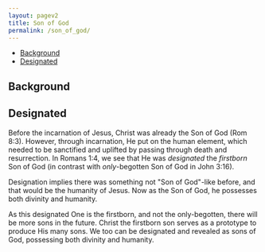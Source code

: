 ```yaml
---
layout: pagev2
title: Son of God
permalink: /son_of_god/
---
```

- [Background](#background)
- [Designated](#designated)

## Background

## Designated

Before the incarnation of Jesus, Christ was already the Son of God (Rom 8:3). However, through incarnation, He put on the human element, which needed to be sanctified and uplifted by passing through death and resurrection. In Romans 1:4, we see that He was *designated* the *firstborn* Son of God (in contrast with *only*-begotten Son of God in John 3:16). 

Designation implies there was something not "Son of God"-like before, and that would be the humanity of Jesus. Now as the Son of God, he possesses both divinity and humanity. 

As this designated One is the firstborn, and not the only-begotten, there will be more sons in the future. Christ the firstborn son serves as a prototype to produce His many sons. We too can be designated and revealed as sons of God, possessing both divinity and humanity.